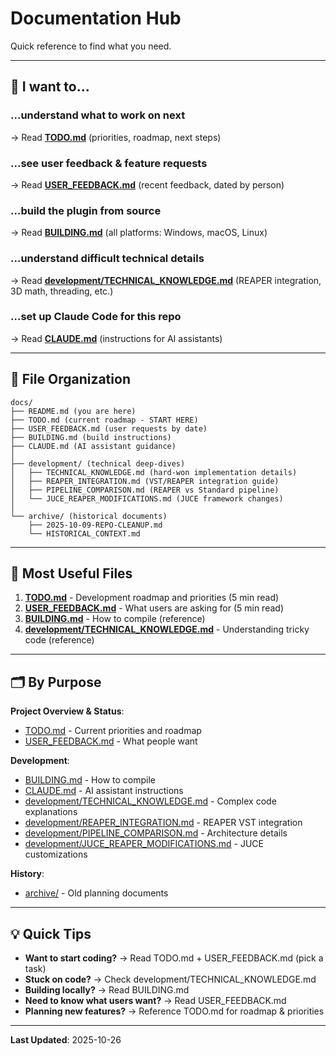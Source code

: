 # Documentation Hub

Quick reference to find what you need.

---

## 🚀 **I want to...**

### **...understand what to work on next**
→ Read **[TODO.md](TODO.md)** (priorities, roadmap, next steps)

### **...see user feedback & feature requests**
→ Read **[USER_FEEDBACK.md](USER_FEEDBACK.md)** (recent feedback, dated by person)

### **...build the plugin from source**
→ Read **[BUILDING.md](BUILDING.md)** (all platforms: Windows, macOS, Linux)

### **...understand difficult technical details**
→ Read **[development/TECHNICAL_KNOWLEDGE.md](development/TECHNICAL_KNOWLEDGE.md)** (REAPER integration, 3D math, threading, etc.)

### **...set up Claude Code for this repo**
→ Read **[CLAUDE.md](CLAUDE.md)** (instructions for AI assistants)

---

## 📁 **File Organization**

```
docs/
├── README.md (you are here)
├── TODO.md (current roadmap - START HERE)
├── USER_FEEDBACK.md (user requests by date)
├── BUILDING.md (build instructions)
├── CLAUDE.md (AI assistant guidance)
│
├── development/ (technical deep-dives)
│   ├── TECHNICAL_KNOWLEDGE.md (hard-won implementation details)
│   ├── REAPER_INTEGRATION.md (VST/REAPER integration guide)
│   ├── PIPELINE_COMPARISON.md (REAPER vs Standard pipeline)
│   └── JUCE_REAPER_MODIFICATIONS.md (JUCE framework changes)
│
└── archive/ (historical documents)
    ├── 2025-10-09-REPO-CLEANUP.md
    └── HISTORICAL_CONTEXT.md
```

---

## 🎯 **Most Useful Files**

1. **[TODO.md](TODO.md)** - Development roadmap and priorities (5 min read)
2. **[USER_FEEDBACK.md](USER_FEEDBACK.md)** - What users are asking for (5 min read)
3. **[BUILDING.md](BUILDING.md)** - How to compile (reference)
4. **[development/TECHNICAL_KNOWLEDGE.md](development/TECHNICAL_KNOWLEDGE.md)** - Understanding tricky code (reference)

---

## 🗂️ **By Purpose**

**Project Overview & Status**:
- [TODO.md](TODO.md) - Current priorities and roadmap
- [USER_FEEDBACK.md](USER_FEEDBACK.md) - What people want

**Development**:
- [BUILDING.md](BUILDING.md) - How to compile
- [CLAUDE.md](CLAUDE.md) - AI assistant instructions
- [development/TECHNICAL_KNOWLEDGE.md](development/TECHNICAL_KNOWLEDGE.md) - Complex code explanations
- [development/REAPER_INTEGRATION.md](development/REAPER_INTEGRATION.md) - REAPER VST integration
- [development/PIPELINE_COMPARISON.md](development/PIPELINE_COMPARISON.md) - Architecture details
- [development/JUCE_REAPER_MODIFICATIONS.md](development/JUCE_REAPER_MODIFICATIONS.md) - JUCE customizations

**History**:
- [archive/](archive/) - Old planning documents

---

## 💡 **Quick Tips**

- **Want to start coding?** → Read TODO.md + USER_FEEDBACK.md (pick a task)
- **Stuck on code?** → Check development/TECHNICAL_KNOWLEDGE.md
- **Building locally?** → Read BUILDING.md
- **Need to know what users want?** → Read USER_FEEDBACK.md
- **Planning new features?** → Reference TODO.md for roadmap & priorities

---

**Last Updated**: 2025-10-26

